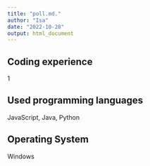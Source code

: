 ```yaml
---
title: "poll.md."
author: "Isa"
date: "2022-10-28"
output: html_document
---
```





## Coding experience

1

## Used programming languages

JavaScript, Java, Python

## Operating System

Windows
